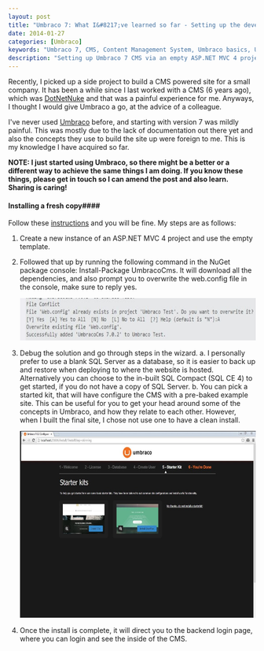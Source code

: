 ```yaml
---
layout: post
title: "Umbraco 7: What I&#8217;ve learned so far - Setting up the development environment"
date: 2014-01-27
categories: [Umbraco]
keywords: "Umbraco 7, CMS, Content Management System, Umbraco basics, Umbraco 7 Setup, NuGet"
description: "Setting up Umbraco 7 CMS via an empty ASP.NET MVC 4 project and NuGet."
---
```

Recently, I picked up a side project to build a CMS powered site for a small company. It has been a while since I last
worked with a CMS (6 years ago), which was [DotNetNuke](http://www.dnnsoftware.com "DotNetNuke") and that
was a painful experience for me. Anyways, I thought I would give Umbraco a go, at the advice of a colleague.

I've never used [Umbraco](http://umbraco.com/ "Umbraco") before, and starting with version 7 was mildly painful.
This was mostly due to the lack of documentation out there yet and also the concepts they use to build the site up
were foreign to me. This is my knowledge I have acquired so far.

**NOTE: I just started using Umbraco, so there might be a better or a different way to achieve the same things I am
doing. If you know these things, please get in touch so I can amend the post and also learn. Sharing is caring!**

#### Installing a fresh copy#### 

Follow these [instructions](http://our.umbraco.org/documentation/installation/install-umbraco-with-nuget "instructions") 
and you will be fine. My steps are as follows:

1. Create a new instance of an ASP.NET MVC 4 project and use the empty template.
2. Followed that up by running the following command in the NuGet package console: Install-Package UmbracoCms. It will
   download all the dependencies, and also prompt you to overwrite the web.config file in the console, make sure to
   reply yes.

    <div class="centered">
       <img src="/images/nugetprompt.jpg"  alt="NuGet prompt" style="width: 640px; height: 86px" />
    </div>

3. Debug the solution and go through steps in the wizard.
    a. I personally prefer to use a blank SQL Server as a database, so it is easier to back up and restore when
       deploying to where the website is hosted. Alternatively you can choose to the in-built SQL Compact (SQL CE 4)
       to get started, if you do not have a copy of SQL Server.
    b. You can pick a started kit, that will have configure the CMS with a pre-baked example site. This can be useful
       for you to get your head around some of the concepts in Umbraco, and how they relate to each other. However,
       when I built the final site, I chose not use one to have a clean install.

    <div class="centered">
        <img src="/images/wizard.jpg"  alt="Wizard" style="width: 640px; height: 379px" />
    </div>

4. Once the install is complete, it will direct you to the backend login page, where you can login and see the inside of
the CMS.
